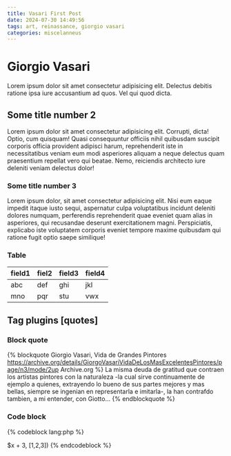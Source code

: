 ```yaml
---
title: Vasari First Post
date: 2024-07-30 14:49:56
tags: art, reinassance, giorgio vasari
categories: miscelanneus
---
```

# Giorgio Vasari

Lorem ipsum dolor sit amet consectetur adipisicing elit. Delectus debitis ratione ipsa iure accusantium ad quos. Vel qui quod dicta.

## Some title number 2

Lorem ipsum dolor sit amet consectetur adipisicing elit. Corrupti, dicta! Optio, cum quisquam! Quasi consequuntur officiis nihil quibusdam suscipit corporis officia provident adipisci harum, reprehenderit iste in necessitatibus veniam eum modi asperiores aliquam a neque delectus quam praesentium repellat vero qui beatae. Nemo, reiciendis architecto iure deleniti veniam delectus dolor!

### Some title number 3

Lorem ipsum dolor, sit amet consectetur adipisicing elit. Nisi eum eaque impedit itaque iusto sequi, aspernatur culpa voluptatibus incidunt deleniti dolores numquam, perferendis reprehenderit quae eveniet quam alias in asperiores, qui recusandae deserunt exercitationem magni. Perspiciatis, explicabo iste voluptatem corporis eveniet tempore maxime quibusdam qui ratione fugit optio saepe similique!

### Table

field1 | fiel2 | field3 | field4
-------|-------|--------|-------
abc | def | ghi | jkl
mno | pqr | stu | vwx

## Tag plugins \[quotes\]

### Block quote

{% blockquote Giorgio Vasari, Vida de Grandes Pintores https://archive.org/details/GiorgoVasariVidaDeLosMasExcelentesPintores/page/n3/mode/2up Archive.org %}
La misma deuda de gratitud que contraen los artistas pintores con la naturaleza -la cual sirve continuamente de ejemplo a quienes, extrayendo lo bueno de sus partes mejores y mas bellas, siempre se ingenian en representarla e imitarla-, la han contrafdo tambien, a mi entender, con Giotto...
{% endblockquote %}

### Code block

{% codeblock lang:php %}
<?php
$plus3 = array_map(($x) => $x + 3, [1,2,3])
{% endcodeblock %}